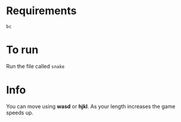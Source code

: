 # Requirements
`bc`
# To run
Run the file called `snake`
# Info
You can move using **wasd** or **hjkl**. As your length increases the game speeds up.

